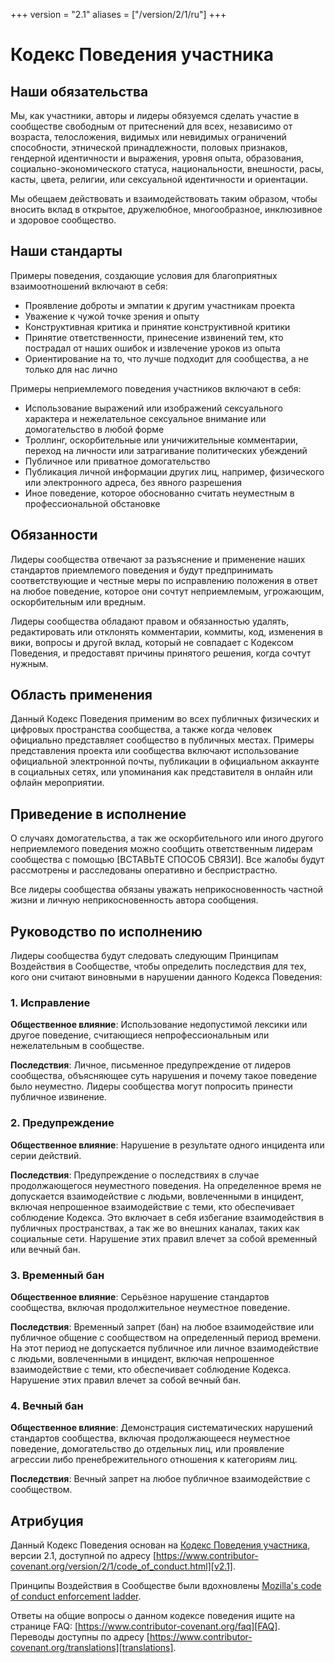 +++
version = "2.1"
aliases = ["/version/2/1/ru"]
+++

# Кодекс Поведения участника

## Наши обязательства

Мы, как участники, авторы и лидеры обязуемся сделать участие в сообществе
свободным от притеснений для всех, независимо от возраста, телосложения,
видимых или невидимых ограничений способности, этнической принадлежности,
половых признаков, гендерной идентичности и выражения, уровня опыта,
образования, социально-экономического статуса, национальности, внешности,
расы, касты, цвета, религии, или сексуальной идентичности и ориентации.

Мы обещаем действовать и взаимодействовать таким образом, чтобы вносить вклад
в открытое, дружелюбное, многообразное, инклюзивное и здоровое сообщество.

## Наши стандарты

Примеры поведения, создающие условия для благоприятных взаимоотношений включают
в себя:

* Проявление доброты и эмпатии к другим участникам проекта
* Уважение к чужой точке зрения и опыту
* Конструктивная критика и принятие конструктивной критики
* Принятие ответственности, принесение извинений тем, кто пострадал от наших
  ошибок и извлечение уроков из опыта
* Ориентирование на то, что лучше подходит для сообщества, а не только для нас
  лично

Примеры неприемлемого поведения участников включают в себя:

* Использование выражений или изображений сексуального характера и нежелательное
  сексуальное внимание или домогательство в любой форме
* Троллинг, оскорбительные или уничижительные комментарии, переход на личности
  или затрагивание политических убеждений
* Публичное или приватное домогательство
* Публикация личной информации других лиц, например, физического или
  электронного адреса, без явного разрешения
* Иное поведение, которое обоснованно считать неуместным в профессиональной
  обстановке

## Обязанности

Лидеры сообщества отвечают за разъяснение и применение наших стандартов
приемлемого поведения и будут предпринимать соответствующие и честные меры по
исправлению положения в ответ на любое поведение, которое они сочтут
неприемлемым, угрожающим, оскорбительным или вредным.

Лидеры сообщества обладают правом и обязанностью удалять, редактировать или
отклонять комментарии, коммиты, код, изменения в вики, вопросы и другой вклад,
который не совпадает с Кодексом Поведения, и предоставят причины принятого
решения, когда сочтут нужным.

## Область применения

Данный Кодекс Поведения применим во всех публичных физических и цифровых
пространства сообщества, а также когда человек официально представляет
сообщество в публичных местах. Примеры представления проекта или сообщества
включают использование официальной электронной почты, публикации в официальном
аккаунте в социальных сетях, или упоминания как представителя в онлайн или
офлайн мероприятии.

## Приведение в исполнение

О случаях домогательства, а так же оскорбительного или иного другого
неприемлемого поведения можно сообщить ответственным лидерам сообщества с
помощью [ВСТАВЬТЕ СПОСОБ СВЯЗИ].
Все жалобы будут рассмотрены и расследованы оперативно и беспристрастно.

Все лидеры сообщества обязаны уважать неприкосновенность частной жизни и личную
неприкосновенность автора сообщения.

## Руководство по исполнению

Лидеры сообщества будут следовать следующим Принципам Воздействия в Сообществе,
чтобы определить последствия для тех, кого они считают виновными в нарушении
данного Кодекса Поведения:

### 1. Исправление

**Общественное влияние**: Использование недопустимой лексики или другое
поведение, считающиеся непрофессиональным или нежелательным в сообществе.

**Последствия**: Личное, письменное предупреждение от лидеров сообщества,
объясняющее суть нарушения и почему такое поведение было неуместно. Лидеры
сообщества могут попросить принести публичное извинение.

### 2. Предупреждение

**Общественное влияние**: Нарушение в результате одного инцидента или серии
действий.

**Последствия**: Предупреждение о последствиях в случае продолжающегося
неуместного поведения. На определенное время не допускается взаимодействие с
людьми, вовлеченными в инцидент, включая непрошенное взаимодействие с теми, кто
обеспечивает соблюдение Кодекса. Это включает в себя избегание взаимодействия в
публичных пространствах, а так же во внешних каналах, таких как социальные сети.
Нарушение этих правил влечет за собой временный или вечный бан.

### 3. Временный бан

**Общественное влияние**: Серьёзное нарушение стандартов сообщества,
включая продолжительное неуместное поведение.

**Последствия**: Временный запрет (бан) на любое взаимодействие 
или публичное общение с сообществом на определенный период времени.
На этот период не допускается публичное или личное взаимодействие с людьми,
вовлеченными в инцидент, включая непрошенное взаимодействие 
с теми, кто обеспечивает соблюдение Кодекса.
Нарушение этих правил влечет за собой вечный бан.

### 4. Вечный бан

**Общественное влияние**: Демонстрация систематических нарушений стандартов
сообщества, включая продолжающееся неуместное поведение, домогательство до
отдельных лиц, или проявление агрессии либо пренебрежительного отношения к
категориям лиц.

**Последствия**: Вечный запрет на любое публичное взаимодействие с сообществом.

## Атрибуция

Данный Кодекс Поведения основан на [Кодекс Поведения участника][homepage],
версии 2.1, доступной по адресу
[https://www.contributor-covenant.org/version/2/1/code_of_conduct.html][v2.1].

Принципы Воздействия в Сообществе были вдохновлены
[Mozilla's code of conduct enforcement ladder][Mozilla CoC].

Ответы на общие вопросы о данном кодексе поведения ищите на странице FAQ:
[https://www.contributor-covenant.org/faq][FAQ]. Переводы доступны по адресу
[https://www.contributor-covenant.org/translations][translations].

[homepage]: https://www.contributor-covenant.org
[v2.1]: https://www.contributor-covenant.org/version/2/1/code_of_conduct.html
[Mozilla CoC]: https://github.com/mozilla/diversity
[FAQ]: https://www.contributor-covenant.org/faq
[translations]: https://www.contributor-covenant.org/translations
